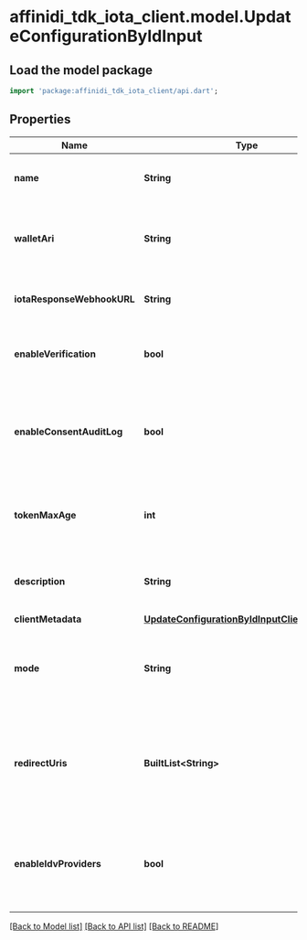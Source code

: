 # affinidi_tdk_iota_client.model.UpdateConfigurationByIdInput

## Load the model package

```dart
import 'package:affinidi_tdk_iota_client/api.dart';
```

## Properties

| Name                       | Type                                                                                            | Description                                                                                                                                      | Notes      |
| -------------------------- | ----------------------------------------------------------------------------------------------- | ------------------------------------------------------------------------------------------------------------------------------------------------ | ---------- |
| **name**                   | **String**                                                                                      | The name of the configuration to quickly identify the resource.                                                                                  | [optional] |
| **walletAri**              | **String**                                                                                      | The unique resource identifier of the Wallet used to sign the request token.                                                                     | [optional] |
| **iotaResponseWebhookURL** | **String**                                                                                      | The webhook URL is used for callback when the data is ready.                                                                                     | [optional] |
| **enableVerification**     | **bool**                                                                                        | Cryptographically verifies the data shared by the user when enabled.                                                                             | [optional] |
| **enableConsentAuditLog**  | **bool**                                                                                        | Records the user's consent when they share their data, including the type of data shared when enabled.                                           | [optional] |
| **tokenMaxAge**            | **int**                                                                                         | This is the lifetime of the signed request token during the data-sharing flow.                                                                   | [optional] |
| **description**            | **String**                                                                                      | An optional description of what the configuration is used for.                                                                                   | [optional] |
| **clientMetadata**         | [**UpdateConfigurationByIdInputClientMetadata**](UpdateConfigurationByIdInputClientMetadata.md) |                                                                                                                                                  | [optional] |
| **mode**                   | **String**                                                                                      | Determines whether to handle the data-sharing request using the WebSocket or Redirect flow.                                                      | [optional] |
| **redirectUris**           | **BuiltList&lt;String&gt;**                                                                     | List of allowed URLs to redirect users, including the response from the request. This is required if the selected data-sharing mode is Redirect. | [optional] |
| **enableIdvProviders**     | **bool**                                                                                        | Enables identity verification from user with a 3rd-party provider when a verified identity document is not found.                                | [optional] |

[[Back to Model list]](../README.md#documentation-for-models) [[Back to API list]](../README.md#documentation-for-api-endpoints) [[Back to README]](../README.md)
